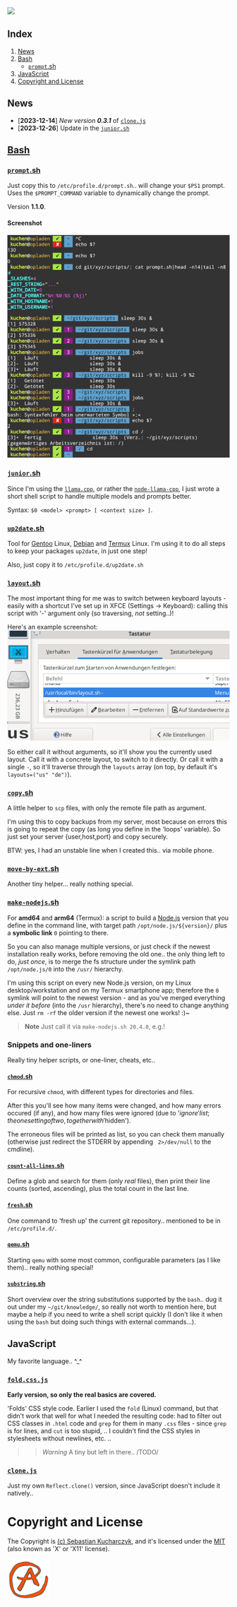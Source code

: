 <img src="https://kekse.biz/github.php?draw&override=github:scripts&text=`scripts`&draw" />

## Index
1. [News](#news)
2. [Bash](#bash)
	* [`prompt`.sh](#promptsh)
3. [JavaScript](#javascript)
4. [Copyright and License](#copyright-and-license)

## News
* \[**2023-12-14**\] _New version **0.3.1**_ of [`clone.js`](#clonejs)
* \[**2023-12-26**\] Update in the [`junior.sh`](#juniorsh)

## [Bash](bash/)

### [`prompt`.sh](bash/prompt.sh)
Just copy this to `/etc/profile.d/prompt.sh`.. will change your `$PS1` prompt.
Uses the `$PROMPT_COMMAND` variable to dynamically change the prompt.

Version **1.1.0**.

#### Screenshot
![$PS1](docs/prompt.sh.png)

### [`junior`.sh](bash/junior.sh)
Since I'm using the [`llama.cpp`](https://github.com/ggerganov/llama.cpp/), or rather the
[`node-llama-cpp`](https://github.com/withcatai/node-llama-cpp), I just wrote a short
shell script to handle multiple models and prompts better.

Syntax: `$0 <model> <prompt> [ <context size> ]`.

### [`up2date`.sh](bash/up2date.sh)
Tool for [Gentoo](https://gentoo.org/) Linux, [Debian](https://debian.org/) and [Termux](https://termux.dev/) Linux.
I'm using it to do all steps to keep your packages `up2date`, in just one step!

Also, just copy it to `/etc/profile.d/up2date.sh`

### [`layout`.sh](bash/layout.sh)
The most important thing for me was to switch between keyboard layouts - easily with a shortcut I've set up in XFCE
(Settings -> Keyboard): calling this script with '-' argument only (so traversing, *not* setting..)!

Here's an example screenshot:
![layout.sh](docs/layout.sh.png)

So either call it without arguments, so it'll show you the currently used layout. Call it with a concrete layout, to
switch to it directly. Or call it with a single `-`, so it'll traverse through the `layouts` array (on top, by default
it's `layouts=("us" "de")`).

### [`copy`.sh](bash/copy.sh)
A little helper to `scp` files, with only the remote file path as argument.

I'm using this to copy backups from my server, most because on errors this
is going to repeat the copy (as long you define in the 'loops' variable).
So just set your server {user,host,port} and copy securely.

BTW: yes, I had an unstable line when I created this.. via mobile phone.

### [`move-by-ext`.sh](bash/move-by-ext.sh)
Another tiny helper... really nothing special.

### [`make-nodejs`.sh](bash/make-nodejs.sh)
For **amd64** and **arm64** (Termux): a script to build a [Node.js](https://nodejs.org/) version that you define in
the command line, with target path `/opt/node.js/${version}/` plus a **symbolic link** `0` pointing to there.

So you can also manage multiple versions, or just check if the newest installation really works, before removing the
old one.. the only thing left to do, _just once_, is to merge the fs structure under the symlink path `/opt/node.js/0`
into the `/usr/` hierarchy.

I'm using this script on every new Node.js version, on my Linux desktop/workstation and on my Termux smartphone app;
therefore the `0` symlink will point to the newest version - and as you've merged everything _under it before_ (into
the `/usr` hierarchy), there's no need to change anything else. Just `rm -rf` the older version if the newest one
works! :)~

> **Note**
> Just call it via `make-nodejs.sh 20.4.0`, e.g.!

### Snippets and one-liners
Really tiny helper scripts, or one-liner, cheats, etc..

#### [`chmod`.sh](bash/snippets/chmod.sh)
For recursive `chmod`, with different types for directories and files.

After this you'll see how many items were changed, and how many errors occured (if any), and how many files were
ignored (due to '$ignore' list; the one setting of two, together with '$hidden').

The erroneous files will be printed as list, so you can check them manually (otherwise just redirect the STDERR
by appending ` 2>/dev/null` to the cmdline).

#### [`count-all-lines`.sh](bash/snippets/count-all-lines.sh)
Define a glob and search for them (only _real_ files), then print their line counts (sorted, ascending),
plus the total count in the last line.

#### [`fresh`.sh](bash/snippets/fresh.sh)
One command to 'fresh up' the current git repository.. mentioned to be in `/etc/profile.d/`.

#### [`qemu`.sh](bash/snippets/qemu.sh)
Starting `qemu` with some most common, configurable parameters (as I like them).. really nothing special!

#### [`substring`.sh](bash/dunno/substring.sh)
Short overview over the string substitutions supported by the `bash`.. dug it out under my `~/git/knowledge/`,
so really not worth to mention here, but maybe a help if you need to write a shell script quickly (I don't
like it when using the `bash` but doing such things with external commands...).

## JavaScript
My favorite language.. ^\_^

### [`fold.css.js`](js/fold.css.js)
**Early version, so only the real basics are covered.**

'Folds' CSS style code. Earlier I used the `fold` (Linux) command, but that didn't work that well for what
I needed the resulting code: had to filter out CSS classes in `.html` code and `grep` for them in many
`.css` files - since `grep` is for lines, and `cut` is too stupid, .. I couldn't find the CSS styles in
stylesheets without newlines, etc. ..

>> *Warning*
>> A tiny but left in there.. /TODO/

### [`clone.js`](js/clone.js)
Just my own `Reflect.clone()` version, since JavaScript doesn't include it natively..

# Copyright and License
The Copyright is [(c) Sebastian Kucharczyk](./COPYRIGHT.txt),
and it's licensed under the [MIT](./LICENSE.txt) (also known as 'X' or 'X11' license).

![kekse.biz](favicon.png)
